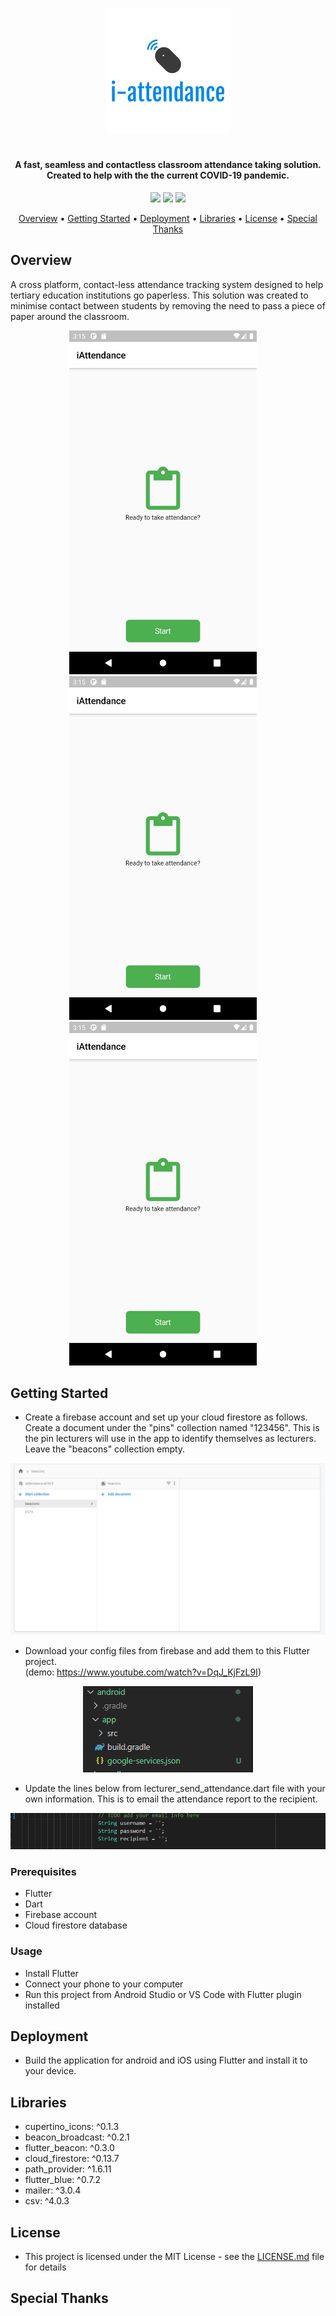 <p align="center"><img src="https://github.com/santhoshraje/i-attendance/blob/master/images/logo.png"></p>
<h1></h1>
<h4 align="center">A fast, seamless and contactless classroom attendance taking solution.</br>Created to help with the the current COVID-19 pandemic.</h4>

<p align="center">
<img src="https://img.shields.io/github/release-date/santhoshraje/i-attendance" />
<img src="https://img.shields.io/github/last-commit/santhoshraje/i-attendance/master" />
<img src="https://img.shields.io/badge/license-MIT-orange" />
</p>

<p align="center">
  <a href="#Overview">Overview</a> •
  <a href="#getting-started">Getting Started</a> •
  <a href="#Deployment">Deployment</a> •
  <a href="#Libraries">Libraries</a> •
  <a href="#License">License</a> •
  <a href="#special-thanks">Special Thanks</a> 
</p>

 ## Overview
A cross platform, contact-less attendance tracking system designed to help tertiary education institutions go paperless.
This solution was created to minimise contact between students by removing the need to pass a piece of paper around
the classroom. 

<p align="center">
<img src="https://github.com/santhoshraje/i-attendance/blob/master/images/ss_1.png" width="300" height="550">&nbsp;&nbsp;&nbsp;&nbsp;
<img src="https://github.com/santhoshraje/i-attendance/blob/master/images/ss_1.png" width="300" height="550">&nbsp;&nbsp;&nbsp;&nbsp;
<img src="https://github.com/santhoshraje/i-attendance/blob/master/images/ss_1.png" width="300" height="550">&nbsp;&nbsp;&nbsp;&nbsp;
</p>
  
 ## Getting Started

- Create a firebase account and set up your cloud firestore as follows. Create a document under the "pins" collection named "123456". This is the pin lecturers will use in the app to identify themselves as lecturers. Leave the "beacons" collection empty.

<p align="center"><img src="https://github.com/santhoshraje/i-attendance/blob/master/images/ss_2.png"></p>

- Download your config files from firebase and add them to this Flutter project.</br> (demo: https://www.youtube.com/watch?v=DqJ_KjFzL9I)
<p align="center"><img src="https://github.com/santhoshraje/i-attendance/blob/master/images/ss_4.png"></p>

- Update the lines below from lecturer_send_attendance.dart file with your own information. This is to email the attendance report to the recipient.
<p align="center"><img src="https://github.com/santhoshraje/i-attendance/blob/master/images/ss_3.png"></p>


### Prerequisites
 - Flutter
 - Dart
 - Firebase account
 - Cloud firestore database

### Usage
 - Install Flutter
 - Connect your phone to your computer 
 - Run this project from Android Studio or VS Code with Flutter plugin installed

## Deployment
 - Build the application for android and iOS using Flutter and install it to your device.

## Libraries
 - cupertino_icons: ^0.1.3
 - beacon_broadcast: ^0.2.1
 - flutter_beacon: ^0.3.0
 - cloud_firestore: ^0.13.7
 - path_provider: ^1.6.11
 - flutter_blue: ^0.7.2
 - mailer: ^3.0.4
 - csv: ^4.0.3

## License
 - This project is licensed under the MIT License - see the [LICENSE.md](LICENSE.md) file for details

## Special Thanks




